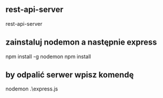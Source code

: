## rest-api-server
rest-api-server
## zainstaluj nodemon a następnie express
npm install -g nodemon
npm install
## by odpalić serwer wpisz komendę
nodemon .\express.js

